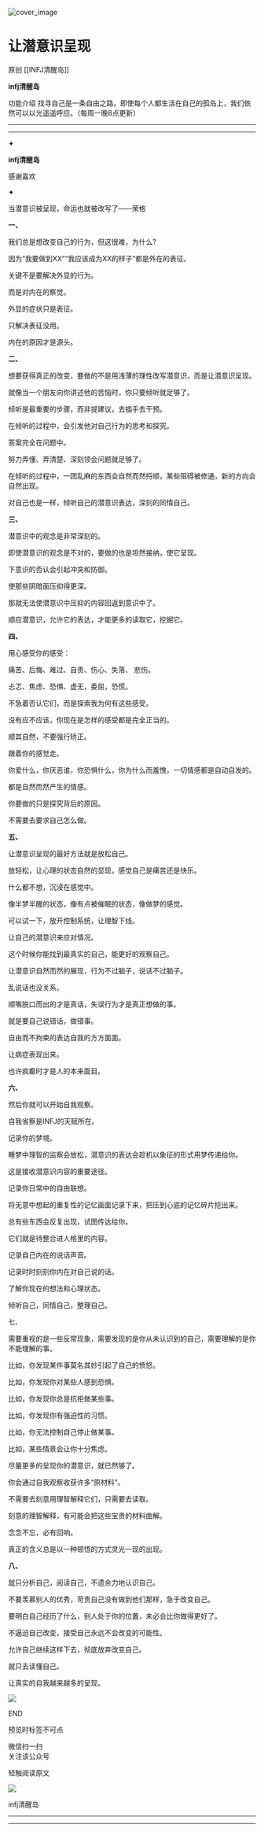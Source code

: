![cover_image](https://mmbiz.qpic.cn/sz_mmbiz_jpg/DZCdtia4bJxotTibbhvp7Yr4OGo0kYwkdwHQYfG8F0g2PgPj9KCL4Hrzw3roFSMkmAeVpibYzicVAnMagTJhHVSzow/0?wx_fmt=jpeg)

#  让潜意识呈现

原创  [[INFJ清醒岛]]  

**infj清醒岛**



功能介绍  找寻自己是一条自由之路。即使每个人都生活在自己的孤岛上，我们依然可以以光遥遥呼应。（每周一晚8点更新）

__ __

__ _ _

✦

  

**infj清醒岛**

感谢喜欢

✦

  

当潜意识被呈现，命运也就被改写了——荣格

**一、**

我们总是想改变自己的行为，但这很难，为什么?

因为“我要做到XX”“我应该成为XX的样子”都是外在的表征。

关键不是要解决外显的行为。

而是对内在的察觉。

外显的症状只是表征。

只解决表征没用。

内在的原因才是源头。

**二、**

想要获得真正的改变，要做的不是用浅薄的理性改写潜意识，而是让潜意识呈现。

就像当一个朋友向你讲述他的苦恼时，你只要倾听就足够了。

倾听是最重要的步骤，而非提建议，去插手去干预。

在倾听的过程中，会引发他对自己行为的思考和探究。

答案完全在问题中。

努力弄懂、弄清楚、深刻领会问题就足够了。

在倾听的过程中，一团乱麻的东西会自然而然捋顺，某些阻碍被修通，新的方向会自然出现。

对自己也是一样，倾听自己的潜意识表达，深刻的同情自己。

**三、**

潜意识中的观念是非常深刻的。

即使潜意识的观念是不对的，要做的也是坦然接纳，使它呈现。

下意识的否认会引起冲突和防御。

使那些阴暗面压抑得更深。

那就无法使潜意识中压抑的内容回返到意识中了。

顺应潜意识，允许它的表达，才能更多的读取它，挖掘它。

**四、**

用心感受你的感受：

痛苦、后悔、难过、自责、伤心、失落、 悲伤。

忐忑、焦虑、恐惧、虚无，委屈，恐慌。

不急着否认它们，而是探索我为何有这些感受。

没有应不应该，你现在是怎样的感受都是完全正当的。

顺其自然，不要强行矫正。

跟着你的感觉走。

你爱什么，你厌恶谁，你恐惧什么，你为什么而羞愧，一切情感都是自动自发的。

都是自然而然产生的情感。

你要做的只是探究背后的原因。

不需要去要求自己怎么做。

**五、**

让潜意识呈现的最好方法就是放松自己。

放轻松，让心理的状态自然的显现，感觉自己是痛苦还是快乐。

什么都不想，沉浸在感觉中。

像半梦半醒的状态，像有点被催眠的状态，像做梦的感觉。

可以试一下，放开控制系统，让理智下线。

让自己的潜意识来应对情况。

这个时候你能找到最真实的自己，能更好的观察自己。

让潜意识自然而然的展现，行为不过脑子，说话不过脑子。

乱说话也没关系。

顺嘴脱口而出的才是真话，失误行为才是真正想做的事。

就是要自己说错话，做错事。

自由而不拘束的表达自我的方方面面。

让病症表现出来。

也许疯癫时才是人的本来面目。

**六、**

然后你就可以开始自我观察。

自我省察是INFJ的天赋所在。

记录你的梦境。

睡梦中理智的监察会放松，潜意识的表达会趁机以象征的形式用梦传递给你。

这是接收潜意识内容的重要途径。

记录你日常中的自由联想。

将无意中想起的重复性的记忆画面记录下来，把压到心底的记忆碎片挖出来。

总有些东西会反复出现，试图传达给你。

它们就是待整合进人格里的内容。

记录自己内在的说话声音。

记录时时刻刻你内在对自己说的话。

了解你现在的想法和心理状态。

倾听自己，同情自己，整理自己。

  

七、

需要重视的是一些反常现象，需要发现的是你从未认识到的自己，需要理解的是你不能理解的事。

比如，你发现某件事莫名其妙引起了自己的愤怒。

比如，你发现你对某些人感到恐惧。

比如，你发现你总是抗拒做某些事。

比如，你发现你有强迫性的习惯。

比如，你无法控制自己停止做某事。

比如，某些情景会让你十分焦虑。

​尽量更多的呈现你的潜意识，就已然够了。

你会通过自我观察收获许多“原材料”。

不需要去刻意用理智解释它们，只需要去读取。

刻意的理智解释，有可能会把这些宝贵的材料曲解。

念念不忘，必有回响。

真正的含义总是以一种顿悟的方式灵光一现的出现。

**八、**

就只分析自己，阅读自己，不遗余力地认识自己。

不要羡慕别人的优秀，苛责自己没有做到他们那样，急于改变自己。

要明白自己经历了什么，别人处于你的位置，未必会比你做得更好了。

不逼迫自己改变，接受自己永远不会改变的可能性。

允许自己继续这样下去，彻底放弃改变自己。

就只去读懂自己。

让真实的自我越来越多的呈现。

  

![](https://mmbiz.qpic.cn/mmbiz_gif/7FiadXCUBpqt43ySAFleQonQAWQDMwvCPOiaiaFlUYSG8ibicVqc4d5rBa4niaAWr9DmauJ43FCich2gaNDU6PiaKZQf6w/640?wx_fmt=gif)

END  

预览时标签不可点

微信扫一扫  
关注该公众号



轻触阅读原文

![](http://mmbiz.qpic.cn/mmbiz_png/DZCdtia4bJxpcRrqEcIicNn7icChObS1Eqm6u2hlN1LGAHvlMHZg6O2a3A47KdeC6IqvVTuryNZQpDFQ1LX3JvT9w/0?wx_fmt=png)

infj清醒岛







****



****





